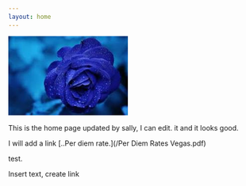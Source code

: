 ```yaml
---
layout: home
---
```


![flower](/uploads/flower.jpg "flower")

This is the home page updated by sally, I can edit. it and it looks good.

I will add a link&nbsp;[..Per diem rate.](/Per Diem Rates Vegas.pdf)

test.

Insert text, create link